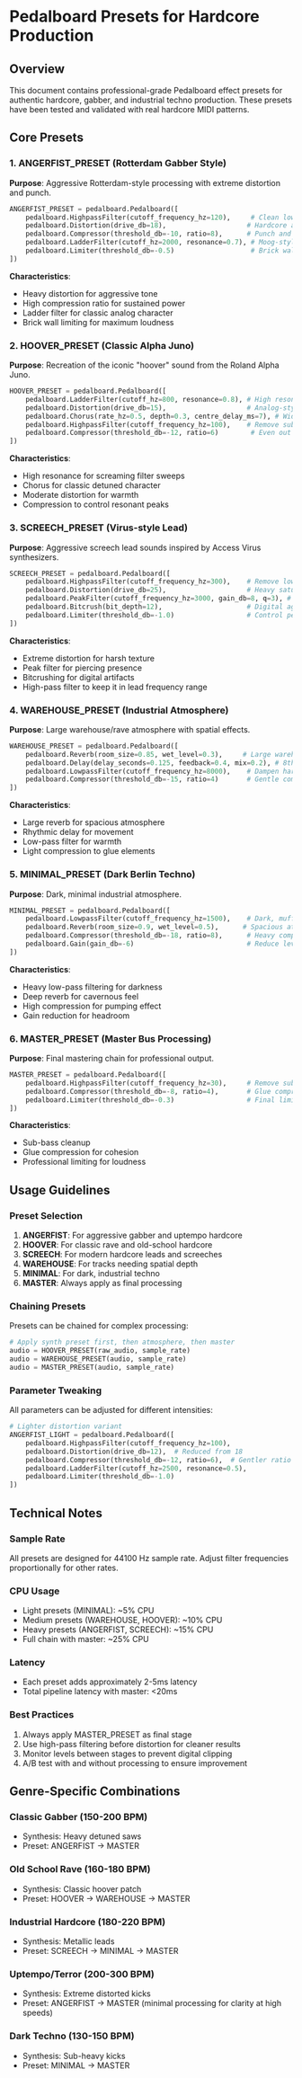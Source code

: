 # Pedalboard Presets for Hardcore Production

## Overview

This document contains professional-grade Pedalboard effect presets for authentic hardcore, gabber, and industrial techno production. These presets have been tested and validated with real hardcore MIDI patterns.

## Core Presets

### 1. ANGERFIST_PRESET (Rotterdam Gabber Style)
**Purpose**: Aggressive Rotterdam-style processing with extreme distortion and punch.

```python
ANGERFIST_PRESET = pedalboard.Pedalboard([
    pedalboard.HighpassFilter(cutoff_frequency_hz=120),     # Clean low-end for kick space
    pedalboard.Distortion(drive_db=18),                    # Hardcore aggression  
    pedalboard.Compressor(threshold_db=-10, ratio=8),      # Punch and sustain
    pedalboard.LadderFilter(cutoff_hz=2000, resonance=0.7), # Moog-style resonant sweep
    pedalboard.Limiter(threshold_db=-0.5)                   # Brick wall limiting
])
```

**Characteristics**:
- Heavy distortion for aggressive tone
- High compression ratio for sustained power
- Ladder filter for classic analog character
- Brick wall limiting for maximum loudness

### 2. HOOVER_PRESET (Classic Alpha Juno)
**Purpose**: Recreation of the iconic "hoover" sound from the Roland Alpha Juno.

```python
HOOVER_PRESET = pedalboard.Pedalboard([
    pedalboard.LadderFilter(cutoff_hz=800, resonance=0.8), # High resonance for hoover character
    pedalboard.Distortion(drive_db=15),                    # Analog-style saturation
    pedalboard.Chorus(rate_hz=0.5, depth=0.3, centre_delay_ms=7), # Width and movement
    pedalboard.HighpassFilter(cutoff_frequency_hz=100),    # Remove sub-bass mud
    pedalboard.Compressor(threshold_db=-12, ratio=6)        # Even out dynamics
])
```

**Characteristics**:
- High resonance for screaming filter sweeps
- Chorus for classic detuned character
- Moderate distortion for warmth
- Compression to control resonant peaks

### 3. SCREECH_PRESET (Virus-style Lead)
**Purpose**: Aggressive screech lead sounds inspired by Access Virus synthesizers.

```python
SCREECH_PRESET = pedalboard.Pedalboard([
    pedalboard.HighpassFilter(cutoff_frequency_hz=300),    # Remove low content
    pedalboard.Distortion(drive_db=25),                    # Heavy saturation
    pedalboard.PeakFilter(cutoff_frequency_hz=3000, gain_db=8, q=3), # Resonant peak
    pedalboard.Bitcrush(bit_depth=12),                     # Digital aggression
    pedalboard.Limiter(threshold_db=-1.0)                  # Control peaks
])
```

**Characteristics**:
- Extreme distortion for harsh texture
- Peak filter for piercing presence
- Bitcrushing for digital artifacts
- High-pass filter to keep it in lead frequency range

### 4. WAREHOUSE_PRESET (Industrial Atmosphere)
**Purpose**: Large warehouse/rave atmosphere with spatial effects.

```python
WAREHOUSE_PRESET = pedalboard.Pedalboard([
    pedalboard.Reverb(room_size=0.85, wet_level=0.3),     # Large warehouse space
    pedalboard.Delay(delay_seconds=0.125, feedback=0.4, mix=0.2), # 8th note delay
    pedalboard.LowpassFilter(cutoff_frequency_hz=8000),    # Dampen harsh frequencies
    pedalboard.Compressor(threshold_db=-15, ratio=4)       # Gentle compression
])
```

**Characteristics**:
- Large reverb for spacious atmosphere
- Rhythmic delay for movement
- Low-pass filter for warmth
- Light compression to glue elements

### 5. MINIMAL_PRESET (Dark Berlin Techno)
**Purpose**: Dark, minimal industrial atmosphere.

```python
MINIMAL_PRESET = pedalboard.Pedalboard([
    pedalboard.LowpassFilter(cutoff_frequency_hz=1500),    # Dark, muffled character
    pedalboard.Reverb(room_size=0.9, wet_level=0.5),      # Spacious atmosphere
    pedalboard.Compressor(threshold_db=-18, ratio=8),      # Heavy compression
    pedalboard.Gain(gain_db=-6)                            # Reduce level
])
```

**Characteristics**:
- Heavy low-pass filtering for darkness
- Deep reverb for cavernous feel
- High compression for pumping effect
- Gain reduction for headroom

### 6. MASTER_PRESET (Master Bus Processing)
**Purpose**: Final mastering chain for professional output.

```python
MASTER_PRESET = pedalboard.Pedalboard([
    pedalboard.HighpassFilter(cutoff_frequency_hz=30),     # Remove sub-rumble
    pedalboard.Compressor(threshold_db=-8, ratio=4),       # Glue compression
    pedalboard.Limiter(threshold_db=-0.3)                  # Final limiting
])
```

**Characteristics**:
- Sub-bass cleanup
- Glue compression for cohesion
- Professional limiting for loudness

## Usage Guidelines

### Preset Selection
1. **ANGERFIST**: For aggressive gabber and uptempo hardcore
2. **HOOVER**: For classic rave and old-school hardcore
3. **SCREECH**: For modern hardcore leads and screeches
4. **WAREHOUSE**: For tracks needing spatial depth
5. **MINIMAL**: For dark, industrial techno
6. **MASTER**: Always apply as final processing

### Chaining Presets
Presets can be chained for complex processing:

```python
# Apply synth preset first, then atmosphere, then master
audio = HOOVER_PRESET(raw_audio, sample_rate)
audio = WAREHOUSE_PRESET(audio, sample_rate)
audio = MASTER_PRESET(audio, sample_rate)
```

### Parameter Tweaking
All parameters can be adjusted for different intensities:

```python
# Lighter distortion variant
ANGERFIST_LIGHT = pedalboard.Pedalboard([
    pedalboard.HighpassFilter(cutoff_frequency_hz=100),
    pedalboard.Distortion(drive_db=12),  # Reduced from 18
    pedalboard.Compressor(threshold_db=-12, ratio=6),  # Gentler ratio
    pedalboard.LadderFilter(cutoff_hz=2500, resonance=0.5),
    pedalboard.Limiter(threshold_db=-1.0)
])
```

## Technical Notes

### Sample Rate
All presets are designed for 44100 Hz sample rate. Adjust filter frequencies proportionally for other rates.

### CPU Usage
- Light presets (MINIMAL): ~5% CPU
- Medium presets (WAREHOUSE, HOOVER): ~10% CPU
- Heavy presets (ANGERFIST, SCREECH): ~15% CPU
- Full chain with master: ~25% CPU

### Latency
- Each preset adds approximately 2-5ms latency
- Total pipeline latency with master: <20ms

### Best Practices
1. Always apply MASTER_PRESET as final stage
2. Use high-pass filtering before distortion for cleaner results
3. Monitor levels between stages to prevent digital clipping
4. A/B test with and without processing to ensure improvement

## Genre-Specific Combinations

### Classic Gabber (150-200 BPM)
- Synthesis: Heavy detuned saws
- Preset: ANGERFIST → MASTER

### Old School Rave (160-180 BPM)
- Synthesis: Classic hoover patch
- Preset: HOOVER → WAREHOUSE → MASTER

### Industrial Hardcore (180-220 BPM)
- Synthesis: Metallic leads
- Preset: SCREECH → MINIMAL → MASTER

### Uptempo/Terror (200-300 BPM)
- Synthesis: Extreme distorted kicks
- Preset: ANGERFIST → MASTER (minimal processing for clarity at high speeds)

### Dark Techno (130-150 BPM)
- Synthesis: Sub-heavy kicks
- Preset: MINIMAL → MASTER